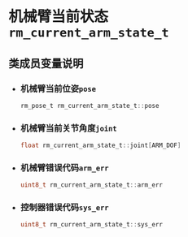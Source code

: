 # 机械臂当前状态`rm_current_arm_state_t`

## 类成员变量说明

- ### 机械臂当前位姿`pose`

    ```C  
    rm_pose_t rm_current_arm_state_t::pose
    ```

- ### 机械臂当前关节角度`joint`

    ```C  
    float rm_current_arm_state_t::joint[ARM_DOF]
    ```

- ### 机械臂错误代码`arm_err`

    ```C  
    uint8_t rm_current_arm_state_t::arm_err
    ```

- ### 控制器错误代码`sys_err`

    ```C  
    uint8_t rm_current_arm_state_t::sys_err
    ```
